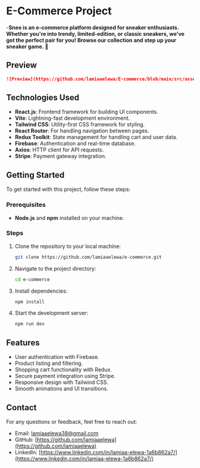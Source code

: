 # E-Commerce Project
 -**Snee is an e-commerce platform designed for sneaker enthusiasts. Whether you're into trendy, limited-edition, or classic sneakers, we’ve got the perfect pair for you! Browse our collection and step up your sneaker game. 🚀**

## Preview

```md
![Preview](https://github.com/lamiaaelewa/E-commerce/blob/main/src/assets/website/Screenshot.png?raw=true)
```

## Technologies Used
- **React.js**: Frontend framework for building UI components.
- **Vite**: Lightning-fast development environment.
- **Tailwind CSS**: Utility-first CSS framework for styling.
- **React Router**: For handling navigation between pages.
- **Redux Toolkit**: State management for handling cart and user data.
- **Firebase**: Authentication and real-time database.
- **Axios**: HTTP client for API requests.
- **Stripe**: Payment gateway integration.

## Getting Started
To get started with this project, follow these steps:

### Prerequisites
- **Node.js** and **npm** installed on your machine.

### Steps
1. Clone the repository to your local machine:
   ```bash
   git clone https://github.com/lamiaaelewa/e-commerce.git
   ```
2. Navigate to the project directory:
   ```bash
   cd e-commerce
   ```
3. Install dependencies:
   ```bash
   npm install
   ```
4. Start the development server:
   ```bash
   npm run dev
   ```

## Features
- User authentication with Firebase.
- Product listing and filtering.
- Shopping cart functionality with Redux.
- Secure payment integration using Stripe.
- Responsive design with Tailwind CSS.
- Smooth animations and UI transitions.

## Contact
For any questions or feedback, feel free to reach out:

- Email: [lamiaaelewa38@gmail.com](mailto:lamiaaelewa38@gmail.com)
- GitHub: [https://github.com/lamiaaelewa](https://github.com/lamiaaelewa)
- LinkedIn: [https://www.linkedin.com/in/lamiaa-elewa-1a6b862a7/](https://www.linkedin.com/in/lamiaa-elewa-1a6b862a7/)
